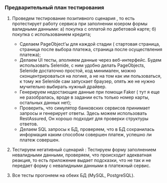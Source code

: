 ### Предварительный план тестирования 
1. Проведем тестирование позитивного сценария , то есть протестирует работу сервиса при  заполнении юзером 
формы валидными данными: а) покупка с оплатой по дебетовой карте;   б) покупка с использованием кредита; 
     * Сделаем PageObject’ы для каждой стадии 
     ( стартовая страница,  страница после выбора платежа, страница после осуществления платежа);  
     * Делаем UI тесты, аполняем данные через веб-интерфейс. Будем использовать Selenide, с ним удобно делать PageObjects, 
     Selenide достаточно простой, код минимален,  можно сконцентрироваться на логике, а не на том как им пользоваться,
     к тому же Selenide сам запускает браузер, опять же не нужно мучительно выбирать нужный драйвер. 
     *  Генерируем недостающие  данные при помощи Faker ( тут я еще не разобралась, вроде  в задании есть только номер карты, 
     остальных данных нет); 
     * Проверить, что симулятор банковских сервисов принимает запросы и генерирует ответы. 
      Здесь можем использовать RestAssured, Он хорошо подходит для проверки структуры ответов. 
     * Делаем SQL запросы к БД, проверяем, что в БД сохранилась информация каким способом совершен платеж, 
     успешно ли платеж совершен. 
1. Тестируем негативный сценарий :
Тестируем форму заполнением невалидными данными, проверяем, что происходит адекватная реакция, 
то есть приложение выдает подсказки, что не так и не передает форму с невалидными данными в платежный сервис. 

1.  Все тесты прогоняем на обеих БД (MySQL, PostgreSQL). 